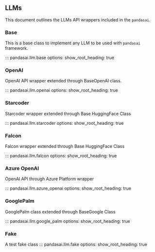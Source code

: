 ## LLMs

This document outlines the LLMs API wrappers included in the `pandasai`.

### Base

This is a base class to implement any LLM to be used with `pandasai` framework.

::: pandasai.llm.base
options:
show_root_heading: true

### OpenAI

OpenAI API wrapper extended through BaseOpenAI class.

::: pandasai.llm.openai
options:
show_root_heading: true

### Starcoder

Starcoder wrapper extended through Base HuggingFace Class

::: pandasai.llm.starcoder
options:
show_root_heading: true

### Falcon

Falcon wrapper extended through Base HuggingFace Class

::: pandasai.llm.falcon
options:
show_root_heading: true

### Azure OpenAI

OpenAI API through Azure Platform wrapper

::: pandasai.llm.azure_openai
options:
show_root_heading: true

### GooglePalm

GooglePalm class extended through BaseGoogle Class

::: pandasai.llm.google_palm
options:
show_root_heading: true

### Fake

A test fake class
::: pandasai.llm.fake
options:
show_root_heading: true
